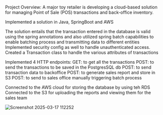 
Project Overview:
A major toy retailer is developing a cloud-based solution for managing Point of Sale (POS) transactions and back-office inventory.

Implemented a solution in Java, SpringBoot and AWS

The solution entails that the transaction entered in the database is valid using the spring annotations
and also utilized spring batch capabilities to enable batching process and transmitting data to different entities
Implemented security config as well to handle unauthenticated access.
Created a Transaction class to handle the various attributes of transactions

Implemented 4 HTTP endpoints:
    GET: to get all the transactions
    POST: to send the transactions to be saved in the PostgresSQL db
    POST: to send transaction data to backoffice
    POST: to generate sales report and store in S3
    POST: to send to sales office manually triggering batch process

Connected to the AWS cloud for storing the database by using teh RDS
Connected to the S3 for uploading the reports and viewing them for the sales team


![Screenshot 2025-03-17 112252](https://github.com/user-attachments/assets/8aabdb48-ad17-4cb5-a23a-c80206fd04cb)
